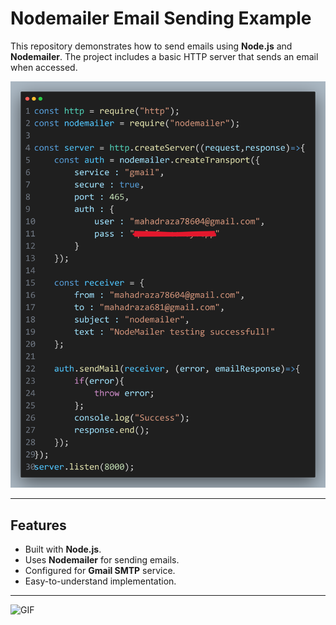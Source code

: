 # Nodemailer Email Sending Example

This repository demonstrates how to send emails using **Node.js** and **Nodemailer**. The project includes a basic HTTP server that sends an email when accessed.

![Image](code.png)

---

## Features

- Built with **Node.js**.
- Uses **Nodemailer** for sending emails.
- Configured for **Gmail SMTP** service.
- Easy-to-understand implementation.

---

![GIF](https://i.pinimg.com/originals/97/56/c2/9756c2a05e2dd85309fe4b3bc5d62357.gif)
